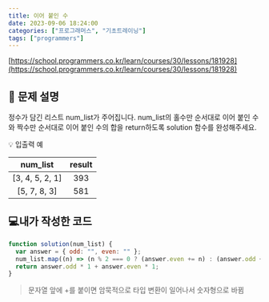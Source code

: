 ```yaml
---
title: 이어 붙인 수
date: 2023-09-06 18:24:00
categories: ["프로그래머스", "기초트레이닝"]
tags: ["programmers"]
---
```


[https://school.programmers.co.kr/learn/courses/30/lessons/181928](https://school.programmers.co.kr/learn/courses/30/lessons/181928)

## 📔 문제 설명

정수가 담긴 리스트 num_list가 주어집니다. num_list의 홀수만 순서대로 이어 붙인 수와 짝수만 순서대로 이어 붙인 수의 합을 return하도록 solution 함수를 완성해주세요.

💡 입출력 예

|    num_list     | result |
| :-------------: | :----: |
| [3, 4, 5, 2, 1] |  393   |
|  [5, 7, 8, 3]   |  581   |

## 💻내가 작성한 코드

```js
function solution(num_list) {
  var answer = { odd: "", even: "" };
  num_list.map((n) => (n % 2 === 0 ? (answer.even += n) : (answer.odd += n)));
  return answer.odd * 1 + answer.even * 1;
}
```

> 문자열 앞에 +를 붙이면 암묵적으로 타입 변환이 일어나서 숫자형으로 바뀜
